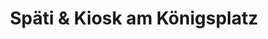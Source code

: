---
title: "Späti & Kiosk am Königsplatz"
url: /augsburg/spaeti-und-kiosk-am-koenigsplatz/
shop: Lebensmittel
---